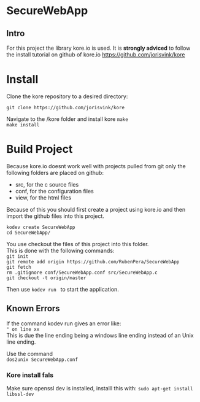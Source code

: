 # SecureWebApp

## Intro
For this project the library kore.io is used. 
It is **strongly adviced** to follow the install tutorial on github of kore.io
https://github.com/jorisvink/kore

# Install
Clone the kore repository to a desired directory:

`git clone https://github.com/jorisvink/kore`

Navigate to the /kore folder and install kore
`make` <br>
`make install`<br>


# Build Project
Because kore.io doesnt work well with projects pulled from git only the following folders are placed on github:
* src, for the c source files
* conf, for the configuration files
* view, for the html files

Because of this you should first create a project using kore.io and then import the github files into this project.

`kodev create SecureWebApp`<br />
`cd SecureWebApp/` <br />

You use checkout the files of this project into this folder.<br />
This is done with the following commands:<br />
`git init`<br />
`git remote add origin https://github.com/RubenPera/SecureWebApp`<br />
`git fetch`<br />
`rm .gitignore conf/SecureWebApp.conf src/SecureWebApp.c`<br />
`git checkout -t origin/master`<br />

Then use `kodev run ` to start the application.

## Known Errors

If the command kodev run gives an error like: <br />
`" on line xx`<br />
This is due the line ending being a windows line ending instead of an Unix line ending. 

Use the command <br />
`dos2unix SecureWebApp.conf`

### Kore install fals
Make sure openssl dev is installed, installl this with:
`sudo apt-get install libssl-dev`

